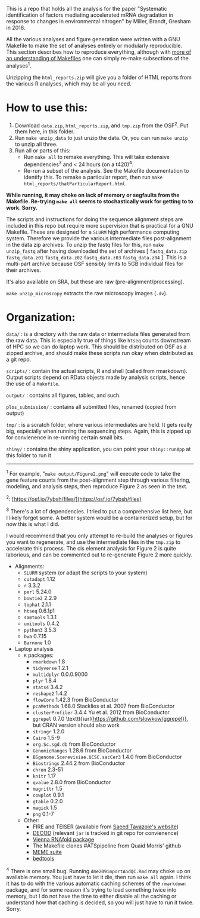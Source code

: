 This is a repo that holds all the analysis for the paper
"Systematic identification of factors mediating accelerated mRNA
degradation in response to changes in environmental nitrogen" by
Miller, Brandt, Gresham in 2018.

All the various analyses and figure generation were written with a 
GNU Makefile to make the set of analyses entirely or modularly
reproducible. This section describes how to reproduce everything,
although with
[more of an understanding of Makefiles](https://www.gnu.org/software/make/manual/make.html#Introduction)
one can simply re-make subsections of the analyses<sup>1</sup>. 

Unzipping the `html_reports.zip` will give you a folder of HTML
reports from the various R analyses, which may be all you need.

# How to use this:

1. Download `data.zip`, `html_reports.zip`, and `tmp.zip`
  from the OSF<sup>2</sup>. Put them here, in this folder.
2. Run `make unzip_data` to just unzip the data. Or, you can run
  `make unzip` to unzip all three.
3. Run all or parts of this:
    - Run `make all` to remake everything. This will take extensive
      dependencies<sup>3</sup> and < 24 hours
      (on a t420)<sup>4</sup>.
    - Re-run a subset of the analysis. See the Makefile documentation
      to identify this. To remake a particular report, then run
      `make html_reports/thatParticularReport.html`.

**While running, it may choke on lack of memory or segfaults from
the Makefile. Re-trying `make all` seems to stochastically work
for getting to to work. Sorry.**

The scripts and instructions for doing the sequence alignment steps
are included in this repo but require more supervision that is 
practical for a GNU Makefile. These are designed for a 
`SLURM` high performance computing system. 
Therefore we provide the various intermediate files post-alignment
in the data zip archives.
To unzip the fastq files for this, run `make unzip_fastq` 
after having downloaded the set of archives [ 
  `fastq_data.zip` 
  `fastq_data.z01` 
  `fastq_data.z02` 
  `fastq_data.z03` 
  `fastq_data.z04` ]. This is a multi-part archive because OSF
  sensibly limits to 5GB individual files for their archives.

It's also available on SRA, but these are raw 
(pre-alignment/processing).

`make unzip_microscopy` extracts the raw microscopy images (`.dv`).

# Organization:

`data/`
 :  is a directory with the raw data or intermediate files generated
    from the raw data. This is especially true of things like `htseq`
    counts downstream of HPC so we can do laptop work. This should
    be distributed on OSF as a zipped archive, and should make
    these scripts run okay when distributed as a git repo.

`scripts/`
 :  contain the actual scripts, R and shell (called from rmarkdown).
    Output scripts depend on RData objects made by analysis scripts,
    hence the use of a `Makefile`.

`output/` 
 :  contains all figures, tables, and such.

`plos_submission/` 
 :  contains all submitted files, renamed (copied from output)

`tmp/`
 :  is a scratch folder, where various intermediates are held.
    It gets really big, especially when running the sequencing steps.
    Again, this is zipped up for convienence in re-running certain
    small bits.

`shiny/`
:   contains the shiny application, you can point your 
    `shiny::runApp` at this folder to run it

---

<sup>1</sup>
For example,
"`make output/Figure2.png`" will execute code to take the
gene feature counts from the post-alignment step through various
filtering, modeling, and analysis steps, then reproduce Figure 2
as seen in the text. 

<sup>2</sup>: [https://osf.io/7ybsh/files/](https://osf.io/7ybsh/files)

<sup>3</sup>
There's a lot of dependencies. I tried to put a comprehensive list
here, but I likely forgot some. A better system would be a
containerized setup, but for now this is what I did.

I would recommend that you only attempt to re-build the analyses
or figures you want to regenerate, and use the intermediate files
in the `tmp.zip` to accelerate this process.
The cis element analysis for Figure 2 is quite laborious, and
can be commented out to re-generate Figure 2 more quickly.

- Alignments:
    - `SLURM` system (or adapt the scripts to your system)
    - `cutadapt` 1.12
    - `r` 3.3.2
    - `perl` 5.24.0
    - `bowtie2` 2.2.9
    - `tophat` 2.1.1
    - `htseq` 0.6.1p1
    - `samtools` 1.3.1
    - `umitools` 0.4.2
    - `python3` 3.5.3
    - `bwa` 0.7.15
    - `Barnone` 1.0
- Laptop analysis
    - `R` packages:
        - `rmarkdown` 1.8
        - `tidyverse` 1.2.1
        - `multidplyr` 0.0.0.9000
        - `plyr` 1.8.4
        - `stats4` 3.4.2
        - `reshape2` 1.4.2
        - `flowCore` 1.42.3 from BioConductor
        - `pcaMethods` 1.68.0 Stacklies et al. 2007 from BioConductor
        - `clusterProfiler` 3.4.4 Yu et al. 2012 from BioConductor
        - `ggrepel` 0.7.0 \texttt{\url{https://github.com/slowkow/ggrepel}}, but CRAN version should also work
        - `stringr` 1.2.0
        - `Cairo` 1.5-9
        - `org.Sc.sgd.db` from BioConductor
        - `GenomicRanges` 1.28.6 from BioConductor
        - `BSgenome.Scerevisiae.UCSC.sacCer3` 1.4.0 from BioConductor
        - `Biostrings` 2.44.2 from BioConductor
        - `chron` 2.3-51
        - `knitr` 1.17
        - `qvalue` 2.8.0 from BioConductor
        - `magrittr` 1.5
        - `cowplot` 0.9.1
        - `gtable` 0.2.0
        - `magick` 1.5
        - `png` 0.1-7
    - Other:
        - FIRE and TEISER (available from [Saeed Tavazoie's website](https://tavazoielab.c2b2.columbia.edu/lab/tools/))
        - [DECOD](http://sb.cs.cmu.edu/DECOD/) (relevant `jar` is tracked in git repo for convienence)
        - [Vienna RNAfold package](https://www.tbi.univie.ac.at/RNA/index.html#download)
        - The Makefile clones #ATSpipeline from Quaid Morris' github
        - [MEME suite](http://meme-suite.org/)
        - [bedtools](https://github.com/arq5x/bedtools2)

<sup>4</sup>
There is one small bug. Running `dme209importAndQC.Rmd` may choke
up on available memory. You just have to let it die, then run
`make all` again. I think it has to do with the various
automatic caching schemes of the `rmarkdown` package, and for some
reason it's trying to load something twice into memory, but I
do not have the time to either disable all the caching or understand
how that caching is decided, so you will just have to run it twice.
Sorry.
